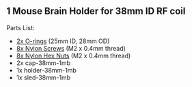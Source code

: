 ## 1 Mouse Brain Holder for 38mm ID RF coil

Parts List:

* [2x O-rings](https://www.mcmaster.com/9262k646) (25mm ID, 28mm OD)
* [8x Nylon Screws](https://www.mcmaster.com/92492a707) (M2 x 0.4mm thread)
* [8x Nylon Hex Nuts](https://www.mcmaster.com/93800a300) (M2 x 0.4mm thread) 
* 2x cap\-38mm\-1mb
* 1x holder\-38mm\-1mb
* 1x sled\-38mm\-1mb
